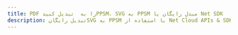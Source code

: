 ---title: PDF را به  تبدیل کنیدPPSM، SVG به PPSM مبدل رایگان یا Net SDKdescription: تبدیل رایگانSVG به PPSM با استفاده از Net Cloud APIs & SDK همچنین اسناد PDF را در Cloud ایجاد، ویرایش و رندر کنید.---